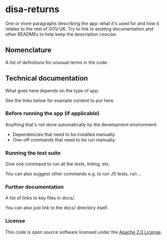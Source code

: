 
# disa-returns

One or more paragraphs describing the app: what it's used for and how it relates to the rest of GOV.UK. Try to link to existing documentation and other READMEs to help keep the description concise.

## Nomenclature

A list of definitions for unusual terms in the code.

## Technical documentation

What goes here depends on the type of app.

See the links below for example content to put here.

### Before running the app (if applicable)

Anything that's not done automatically by the development environment:

- Dependencies that need to be installed manually.
- One-off commands that need to be run manually.

### Running the test suite

Give one command to run all the tests, linting, etc.

You can also suggest other commands e.g. to run JS tests, run ...

### Further documentation

A list of links to key files in docs/.

You can also just link to the docs/ directory itself.

### License

This code is open source software licensed under the [Apache 2.0 License]("http://www.apache.org/licenses/LICENSE-2.0.html").